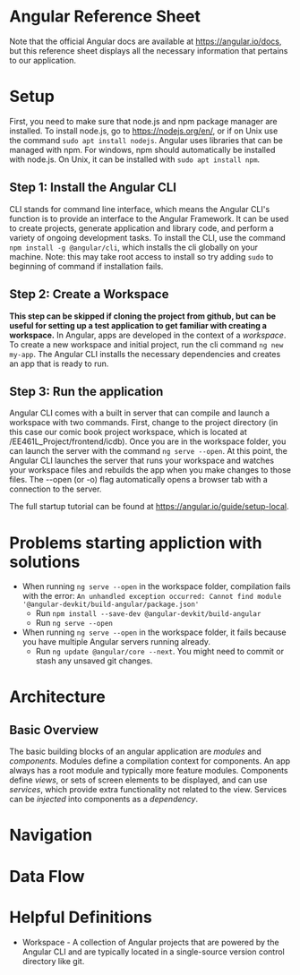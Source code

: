 # Angular Reference Sheet
Note that the official Angular docs are available at https://angular.io/docs, but this reference sheet displays all the necessary information that pertains to our application.
# Setup
First, you need to make sure that node.js and npm package manager are installed. To install node.js, go to https://nodejs.org/en/, or if on Unix use the command `sudo apt install nodejs`. Angular uses libraries that can be managed with npm. For windows, npm should automatically be installed with node.js. On Unix, it can be installed with `sudo apt install npm`.

## Step 1: Install the Angular CLI
CLI stands for command line interface, which means the Angular CLI's function is to provide an interface to the Angular Framework. It can be used to create projects, generate application and library code, and perform a variety of ongoing development tasks. To install the CLI, use the command `npm install -g @angular/cli`, which installs the cli globally on your machine. Note: this may take root access to install so try adding `sudo` to beginning of command if installation fails.

## Step 2: Create a Workspace
**This step can be skipped if cloning the project from github, but can be useful for setting up a test application to get familiar with creating a workspace.** In Angular, apps are developed in the context of a *workspace*. To create a new workspace and initial project, run the cli command `ng new my-app`. The Angular CLI installs the necessary dependencies and creates an app that is ready to run.

## Step 3: Run the application
Angular CLI comes with a built in server that can compile and launch a workspace with two commands. First, change to the project directory (in this case our comic book project workspace, which is located at /EE461L_Project/frontend/icdb). Once you are in the workspace folder, you can launch the server with the command `ng serve --open`. At this point, the Angular CLI launches the server that runs your workspace and watches your workspace files and rebuilds the app when you make changes to those files. The --open (or -o) flag automatically opens a browser tab with a connection to the server.

The full startup tutorial can be found at https://angular.io/guide/setup-local.

# Problems starting appliction with solutions
* When running `ng serve --open` in the workspace folder, compilation fails with the error: `An unhandled exception occurred: Cannot find module '@angular-devkit/build-angular/package.json'`
  * Run `npm install --save-dev @angular-devkit/build-angular`
  * Run `ng serve --open`
* When running `ng serve --open` in the workspace folder, it fails because you have multiple Angular servers running already.
  * Run `ng update @angular/core --next`. You might need to commit or stash any unsaved git changes.
  
# Architecture
## Basic Overview
The basic building blocks of an angular application are *modules* and *components*. Modules define a compilation context for components. An app always has a root module and typically more feature modules. Components define *views*, or sets of screen elements to be displayed, and can use *services*, which provide extra functionality not related to the view. Services can be *injected* into components as a *dependency*.

# Navigation

# Data Flow

# Helpful Definitions
* Workspace - A collection of Angular projects that are powered by the Angular CLI and are typically located in a single-source version control directory like git.
